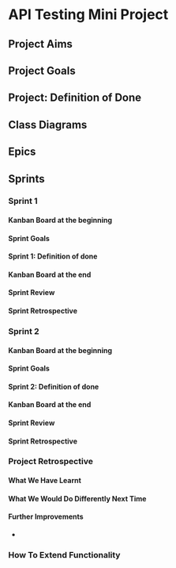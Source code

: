 # API Testing Mini Project

## Project Aims

## Project Goals

## Project: Definition of Done

## Class Diagrams

## Epics

## Sprints

### Sprint 1

#### Kanban Board at the beginning



#### Sprint Goals



#### Sprint 1: Definition of done



#### Kanban Board at the end



#### Sprint Review



#### Sprint Retrospective



### Sprint 2

#### Kanban Board at the beginning



#### Sprint Goals



#### Sprint 2: Definition of done



#### Kanban Board at the end



#### Sprint Review



#### Sprint Retrospective



### Project Retrospective

#### What We Have Learnt



#### What We Would Do Differently Next Time



#### Further Improvements

- 



### How To Extend Functionality

